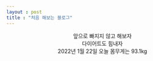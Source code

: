 ```yaml
---
layout : post
title : "처음 해보는 블로그"
---
```


<center>앞으로 빠지지 않고 해보자</center>  
<center>다이어트도 힘내자</center>  
<center>2022년 1월 22일 오늘 몸무게는 93.1kg</center>

